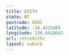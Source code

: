 ```yaml
---
title: EDITH
state: NT
postcode: 0852
latitude: -16.4525888
longitude: 130.8418661
url: /nt/edith/
layout: suburb
---
```

